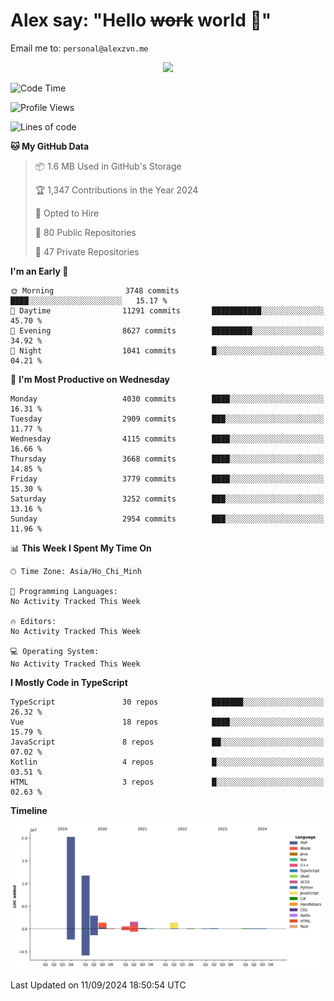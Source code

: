 # Alex say: "Hello ~~work~~ world 🐾"
Email me to: `personal@alexzvn.me`


<p align=center>
  <a href="https://skillicons.dev">
    <img src="https://skillicons.dev/icons?i=ts,js,php,nodejs,bun,vue,nuxt,react,svelte,tauri,laravel,rust,mongodb,docker,electron,redis,rabbitmq,tailwind,git,cloudflare,elysia,mysql,nginx,rollupjs,sentry,ubuntu,yarn,html,css,vite" />
  </a>
</p>

<!--START_SECTION:waka-->
![Code Time](http://img.shields.io/badge/Code%20Time-1%2C066%20hrs%2055%20mins-blue)

![Profile Views](http://img.shields.io/badge/Profile%20Views-0-blue)

![Lines of code](https://img.shields.io/badge/From%20Hello%20World%20I%27ve%20Written-40.5%20million%20lines%20of%20code-blue)

**🐱 My GitHub Data** 

> 📦 1.6 MB Used in GitHub's Storage 
 > 
> 🏆 1,347 Contributions in the Year 2024
 > 
> 💼 Opted to Hire
 > 
> 📜 80 Public Repositories 
 > 
> 🔑 47 Private Repositories 
 > 
**I'm an Early 🐤** 

```text
🌞 Morning                3748 commits        ████░░░░░░░░░░░░░░░░░░░░░   15.17 % 
🌆 Daytime                11291 commits       ███████████░░░░░░░░░░░░░░   45.70 % 
🌃 Evening                8627 commits        █████████░░░░░░░░░░░░░░░░   34.92 % 
🌙 Night                  1041 commits        █░░░░░░░░░░░░░░░░░░░░░░░░   04.21 % 
```
📅 **I'm Most Productive on Wednesday** 

```text
Monday                   4030 commits        ████░░░░░░░░░░░░░░░░░░░░░   16.31 % 
Tuesday                  2909 commits        ███░░░░░░░░░░░░░░░░░░░░░░   11.77 % 
Wednesday                4115 commits        ████░░░░░░░░░░░░░░░░░░░░░   16.66 % 
Thursday                 3668 commits        ████░░░░░░░░░░░░░░░░░░░░░   14.85 % 
Friday                   3779 commits        ████░░░░░░░░░░░░░░░░░░░░░   15.30 % 
Saturday                 3252 commits        ███░░░░░░░░░░░░░░░░░░░░░░   13.16 % 
Sunday                   2954 commits        ███░░░░░░░░░░░░░░░░░░░░░░   11.96 % 
```


📊 **This Week I Spent My Time On** 

```text
🕑︎ Time Zone: Asia/Ho_Chi_Minh

💬 Programming Languages: 
No Activity Tracked This Week

🔥 Editors: 
No Activity Tracked This Week

💻 Operating System: 
No Activity Tracked This Week
```

**I Mostly Code in TypeScript** 

```text
TypeScript               30 repos            ███████░░░░░░░░░░░░░░░░░░   26.32 % 
Vue                      18 repos            ████░░░░░░░░░░░░░░░░░░░░░   15.79 % 
JavaScript               8 repos             ██░░░░░░░░░░░░░░░░░░░░░░░   07.02 % 
Kotlin                   4 repos             █░░░░░░░░░░░░░░░░░░░░░░░░   03.51 % 
HTML                     3 repos             █░░░░░░░░░░░░░░░░░░░░░░░░   02.63 % 
```



**Timeline**

![Lines of Code chart](https://raw.githubusercontent.com/alexzvn/alexzvn/main/assets/bar_graph.png)


 Last Updated on 11/09/2024 18:50:54 UTC
<!--END_SECTION:waka-->
